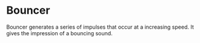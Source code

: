 # Bouncer

Bouncer generates a series of impulses that occur at a increasing speed. It gives the impression of a bouncing sound. 
